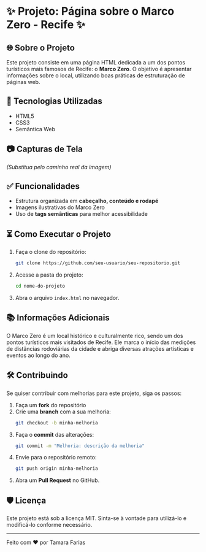 # ✨ Projeto: Página sobre o Marco Zero - Recife ✨

## 🌐 Sobre o Projeto

Este projeto consiste em uma página HTML dedicada a um dos pontos turísticos mais famosos de Recife: o **Marco Zero**. O objetivo é apresentar informações sobre o local, utilizando boas práticas de estruturação de páginas web.

## 🔧 Tecnologias Utilizadas

- HTML5
- CSS3
- Semântica Web

## 📷 Capturas de Tela

&#x20;*(Substitua pelo caminho real da imagem)*

## ✅ Funcionalidades

- Estrutura organizada em **cabeçalho, conteúdo e rodapé**
- Imagens ilustrativas do Marco Zero
- Uso de **tags semânticas** para melhor acessibilidade

## ⏳ Como Executar o Projeto

1. Faça o clone do repositório:
   ```bash
   git clone https://github.com/seu-usuario/seu-repositorio.git
   ```
2. Acesse a pasta do projeto:
   ```bash
   cd nome-do-projeto
   ```
3. Abra o arquivo `index.html` no navegador.

## 📚 Informações Adicionais

O Marco Zero é um local histórico e culturalmente rico, sendo um dos pontos turísticos mais visitados de Recife. Ele marca o início das medições de distâncias rodoviárias da cidade e abriga diversas atrações artísticas e eventos ao longo do ano.

## 🛠 Contribuindo

Se quiser contribuir com melhorias para este projeto, siga os passos:

1. Faça um **fork** do repositório
2. Crie uma **branch** com a sua melhoria:
   ```bash
   git checkout -b minha-melhoria
   ```
3. Faça o **commit** das alterações:
   ```bash
   git commit -m "Melhoria: descrição da melhoria"
   ```
4. Envie para o repositório remoto:
   ```bash
   git push origin minha-melhoria
   ```
5. Abra um **Pull Request** no GitHub.

## 🛡️ Licença

Este projeto está sob a licença MIT. Sinta-se à vontade para utilizá-lo e modificá-lo conforme necessário.

---

Feito com ❤️ por Tamara Farias

